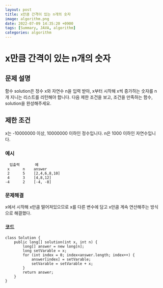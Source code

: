 ```yaml
---
layout: post
title: x만큼 간격이 있는 n개의 숫자
image: algorithm.png
date: 2022-07-09 14:35:20 +0900
tags: [Summary, JAVA, algorithm]
categories: algorithm
---
```


# x만큼 간격이 있는 n개의 숫자
## 문제 설명
함수 solution은 정수 x와 자연수 n을 입력 받아, x부터 시작해 x씩 증가하는 숫자를 n개 지니는 리스트를 리턴해야 합니다. 다음 제한 조건을 보고, 조건을 만족하는 함수, solution을 완성해주세요.

## 제한 조건
x는 -10000000 이상, 10000000 이하인 정수입니다.
n은 1000 이하인 자연수입니다.

### 예시
```
  입출력       예
 x	    n	 answer
 2	    5	 [2,4,6,8,10]
 4	    3	 [4,8,12]
-4	    2	 [-4, -8]
```

### 문제해결
x에서 시작해 x만큼 떨어져있으므로 x를 다른 변수에 담고 x만큼 계속 연산해주는 방식으로 해결했다.

### 코드
```
class Solution {
    public long[] solution(int x, int n) {
        long[] answer = new long[n];
        long setVarable = x;
        for (int index = 0; index<answer.length; index++) {
            answer[index] = setVarable;
            setVarable = setVarable + x;
        }
        return answer;
    }   
}
```